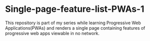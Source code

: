 # Single-page-feature-list-PWAs-1
This repository is part of my series while learning Progressive Web Applications(PWAs) and renders a single page containing features of progressive web apps viewable in no network.
